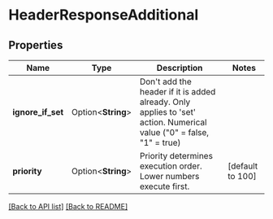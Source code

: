 # HeaderResponseAdditional

## Properties

Name | Type | Description | Notes
------------ | ------------- | ------------- | -------------
**ignore_if_set** | Option<**String**> | Don't add the header if it is added already. Only applies to 'set' action. Numerical value (\"0\" = false, \"1\" = true) | 
**priority** | Option<**String**> | Priority determines execution order. Lower numbers execute first. | [default to 100]

[[Back to API list]](../README.md#documentation-for-api-endpoints) [[Back to README]](../README.md)


